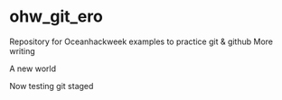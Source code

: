 # ohw_git_ero
Repository for Oceanhackweek examples to practice git & github
More writing

A new world	

Now testing git staged
